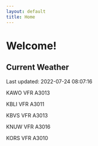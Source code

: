 ```yaml
---
layout: default
title: Home
---
```

# Welcome!

## Current Weather

Last updated: 2022-07-24 08:07:16

KAWO VFR A3013

KBLI VFR A3011

KBVS VFR A3013

KNUW VFR A3016

KORS VFR A3010


